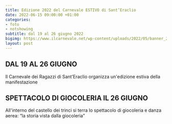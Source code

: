 ```yaml
---
title: Edizione 2022 del Carnevale ESTIVO di Sant’Eraclio
date: 2022-06-15 09:00:00 +01:00
categories:
- foto
- notshowing
subtitle: dal 19 al 26 giugno 2022
bigimg: https://www.ilcarnevale.net/wp-content/uploads/2022/05/banner_2022.jpg
layout: post
---
```


## DAL 19 AL 26 GIUGNO

Il Carnevale dei Ragazzi di Sant’Eraclio organizza un'edizione estiva della manifestazione

## SPETTACOLO DI GIOCOLERIA IL 26 GIUGNO
All'interno del castello dei trinci si terra lo spettacolo di giocoleria e danza aerea: “la storia vista dalla giocoleria”

